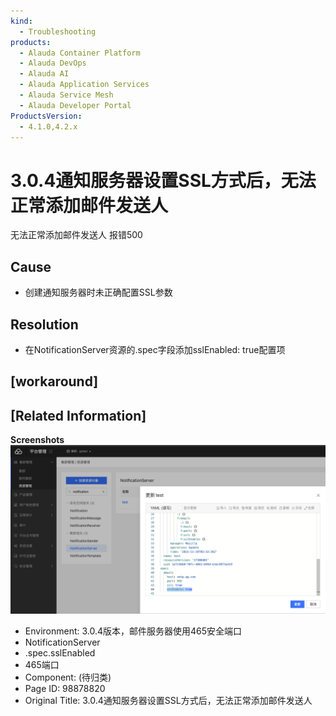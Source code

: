 ```yaml
---
kind:
  - Troubleshooting
products:
  - Alauda Container Platform
  - Alauda DevOps
  - Alauda AI
  - Alauda Application Services
  - Alauda Service Mesh
  - Alauda Developer Portal
ProductsVersion:
  - 4.1.0,4.2.x
---
```

<!-- A type of document that involves encountering a fault, diagnosing it, performing root cause analysis, and providing solutions. -->

# 3.0.4通知服务器设置SSL方式后，无法正常添加邮件发送人

无法正常添加邮件发送人 报错500

## Cause
- 创建通知服务器时未正确配置SSL参数

## Resolution
- 在NotificationServer资源的.spec字段添加sslEnabled: true配置项

## [workaround]

## [Related Information]
**Screenshots**
![](assets/3-0-4tong-zhi-fu-wu-qi-she-zhi-sslfang-shi-hou-wu-fa-zheng-chang-tian-jia-you-ji/image2021-11-18_10-43-17.png)
- Environment: 3.0.4版本，邮件服务器使用465安全端口
- NotificationServer
- .spec.sslEnabled
- 465端口
- Component: (待归类)
- Page ID: 98878820
- Original Title: 3.0.4通知服务器设置SSL方式后，无法正常添加邮件发送人
